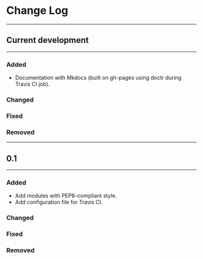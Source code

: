 # Change Log

---

## Current development

---

### Added

* Documentation with Mkdocs (built on gh-pages using doctr during Travis CI job).

### Changed

### Fixed

### Removed

---

## 0.1

---

### Added

* Add modules with PEP8-compliant style.
* Add configuration file for Travis CI.

### Changed

### Fixed

### Removed

